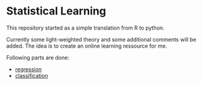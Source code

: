 # Statistical Learning
This repository started as a simple translation from R to python.

Currently some light-weighted theory and some additional comments will be added.
The idea is to create an online learning ressource for me.

Following parts are done:
- [regression](https://github.com/SteffenHaeussler/statistical_learning/blob/master/python/regression.ipynb)
- [classification](https://github.com/SteffenHaeussler/statistical_learning/blob/master/python/classification.ipynb)
